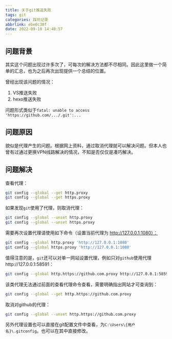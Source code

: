 ```yaml
---
title: 关于git推送失败
tags: git
categories: 踩坑记录
abbrlink: ebe0c30f
date: 2022-09-10 14:40:57
---
```


## 问题背景
其实这个问题出现过许多次了，可每次的解决方法都不尽相同。因此这里做一个简单的汇总，也为之后再次出现提供一个总结的位置。

曾经出现该问题的情况：
1. VS推送失败
2. hexo推送失败

问题形式类似于`fatal: unable to access 'https://github.com/.../.git':...`

## 问题原因
貌似是代理产生的问题。根据网上资料，通过取消代理就可以解决问题。但本人也曾有过通过更换VPN线路解决的情况，不知是否仅仅是凑巧解决。

## 问题解决
查看代理：
``` bash
git config --global --get http.proxy
git config --global --get https.proxy
```
如果发现`git`使用了代理，则取消代理：
``` bash
git config --global --unset http.proxy
git config --global --unset https.proxy
```
需要再次设置代理请使用如下命令（设置当前代理为 http://127.0.0.1:1080）：
``` bash
git config --global http.proxy 'http://127.0.0.1:1080'
git config --global https.proxy 'http://127.0.0.1:1080'
```

值得注意的是，`git`还可以对单一网站设置代理，例如只对`github`使用代理http://127.0.0.1:58591：
``` bash
git config --global http.https://github.com.proxy http://127.0.0.1:58591
```
该类代理无法通过前面的查看代理命令查看，需要明确指出网站才可查询到：
``` bash
git config --global --get http.https://github.com.proxy
```
取消对github的代理：
``` bash
git config --global --unset http.https://github.com.proxy
```
另外代理设置也可以直接在git配置文件中查看，为`C:\Users\{用户名}\.gitconfig`。也可以在其中直接修改。